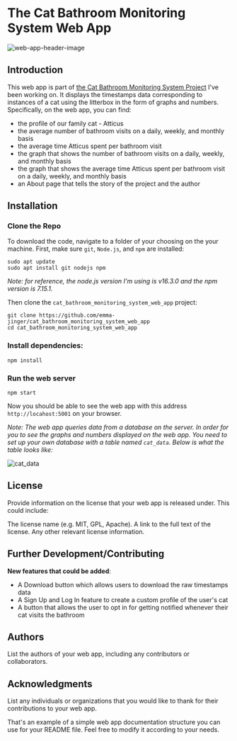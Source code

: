 # The Cat Bathroom Monitoring System Web App
![web-app-header-image](https://github.com/emma-jinger/cat_bathroom_monitoring_system_web_app/blob/main/public/images/web-app-header-img.png) 

## Introduction
This web app is part of [the Cat Bathroom Monitoring System Project](https://github.com/emma-jinger/Cat_Bathroom_Monitoring_System) I've been working on. It displays the timestamps data corresponding to instances of a cat using the litterbox in the form of graphs and numbers. Specifically, on the web app, you can find:

- the profile of our family cat - Atticus
- the average number of bathroom visits on a daily, weekly, and monthly basis
- the average time Atticus spent per bathroom visit 
- the graph that shows the number of bathroom visits on a daily, weekly, and monthly basis
- the graph that shows the average time Atticus spent per bathroom visit on a daily, weekly, and monthly basis
- an About page that tells the story of the project and the author

## Installation

### Clone the Repo
To download the code, navigate to a folder of your choosing on the your machine. First, make sure `git`, `Node.js`, and `npm` are installed:
```
sudo apt update
sudo apt install git nodejs npm
```
*Note: for reference, the node.js version I'm using is v16.3.0 and the npm version is 7.15.1.*

Then clone the `cat_bathroom_monitoring_system_web_app` project:
```
git clone https://github.com/emma-jinger/cat_bathroom_monitoring_system_web_app
cd cat_bathroom_monitoring_system_web_app
```

### Install dependencies:
```
npm install
``` 


### Run the web server
```
npm start
```
Now you should be able to see the web app with this address `http://locahost:5001` on your browser. 

*Note: The web app queries data from a database on the server. In order for you to see the graphs and numbers displayed on the web app. You need to* 
*set up your own database with a table named `cat_data`.  Below is what the table looks like:*

![cat_data](https://github.com/emma-jinger/cat_bathroom_monitoring_system_web_app/blob/main/public/images/cat_data_snippet.png)


## License
Provide information on the license that your web app is released under. This could include:

The license name (e.g. MIT, GPL, Apache).
A link to the full text of the license.
Any other relevant license information.

## Further Development/Contributing

**New features that could be added**:

- A Download button which allows users to download the raw timestamps data 
- A Sign Up and Log In feature to create a custom profile of the user's cat
- A button that allows the user to opt in for getting notified whenever their cat visits the bathroom 

## Authors
List the authors of your web app, including any contributors or collaborators.

## Acknowledgments
List any individuals or organizations that you would like to thank for their contributions to your web app.

That's an example of a simple web app documentation structure you can use for your README file. Feel free to modify it according to your needs.